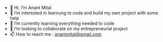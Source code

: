 - 👋 Hi, I’m Anant Mital
- 👀 I’m interested in learnung to code and build my own project with some help
- 🌱 I’m currently learning everything needed to code
- 💞️ I’m looking to collaborate on my entrepreneurial project
- 📫 How to reach me : anantmital@gmail.com

<!---
anantmital/anantmital is a ✨ special ✨ repository because its `README.md` (this file) appears on your GitHub profile.
You can click the Preview link to take a look at your changes.
--->
